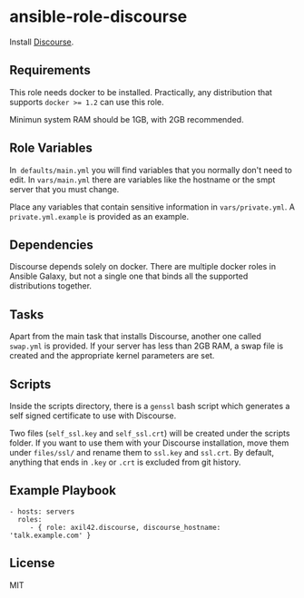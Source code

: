 ansible-role-discourse
======================

Install [Discourse](https://discourse.org).

Requirements
------------

This role needs docker to be installed. Practically, any distribution that
supports `docker >= 1.2` can use this role.

Minimun system RAM should be 1GB, with 2GB recommended.

Role Variables
--------------

In` defaults/main.yml` you will find variables that you normally don't need to
edit. In `vars/main.yml` there are variables like the hostname or the smpt
server that you must change.

Place any variables that contain sensitive information in `vars/private.yml`.
A `private.yml.example` is provided as an example.

Dependencies
------------

Discourse depends solely on docker. There are multiple docker roles in Ansible
Galaxy, but not a single one that binds all the supported distributions
together.

Tasks
-----

Apart from the main task that installs Discourse, another one called
`swap.yml` is provided. If your server has less than 2GB RAM, a swap file
is created and the appropriate kernel parameters are set.

Scripts
-------

Inside the scripts directory, there is a `genssl` bash script which generates
a self signed certificate to use with Discourse.

Two files (`self_ssl.key` and `self_ssl.crt`) will be created under the scripts
folder. If you want to use them with your Discourse installation, move them
under `files/ssl/` and rename them to `ssl.key` and `ssl.crt`. By default,
anything that ends in `.key` or `.crt` is excluded from git history.

Example Playbook
----------------

    - hosts: servers
      roles:
         - { role: axil42.discourse, discourse_hostname: 'talk.example.com' }

License
-------

MIT
